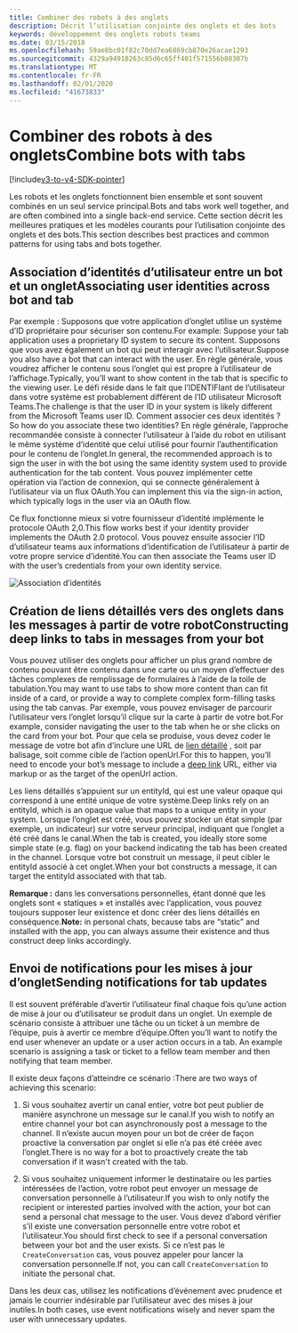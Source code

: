 ```yaml
---
title: Combiner des robots à des onglets
description: Décrit l’utilisation conjointe des onglets et des bots
keywords: développement des onglets robots teams
ms.date: 03/15/2018
ms.openlocfilehash: 59ae8bc01f82c70dd7ea6869cb870e26acae1293
ms.sourcegitcommit: 4329a94918263c85d6c65ff401f571556b80307b
ms.translationtype: MT
ms.contentlocale: fr-FR
ms.lasthandoff: 02/01/2020
ms.locfileid: "41673833"
---
```

# <a name="combine-bots-with-tabs"></a><span data-ttu-id="b2b2b-104">Combiner des robots à des onglets</span><span class="sxs-lookup"><span data-stu-id="b2b2b-104">Combine bots with tabs</span></span>

[!include[v3-to-v4-SDK-pointer](~/includes/v3-to-v4-pointer-bots.md)]

<span data-ttu-id="b2b2b-105">Les robots et les onglets fonctionnent bien ensemble et sont souvent combinés en un seul service principal.</span><span class="sxs-lookup"><span data-stu-id="b2b2b-105">Bots and tabs work well together, and are often combined into a single back-end service.</span></span> <span data-ttu-id="b2b2b-106">Cette section décrit les meilleures pratiques et les modèles courants pour l’utilisation conjointe des onglets et des bots.</span><span class="sxs-lookup"><span data-stu-id="b2b2b-106">This section describes best practices and common patterns for using tabs and bots together.</span></span>

## <a name="associating-user-identities-across-bot-and-tab"></a><span data-ttu-id="b2b2b-107">Association d’identités d’utilisateur entre un bot et un onglet</span><span class="sxs-lookup"><span data-stu-id="b2b2b-107">Associating user identities across bot and tab</span></span>

<span data-ttu-id="b2b2b-108">Par exemple : Supposons que votre application d’onglet utilise un système d’ID propriétaire pour sécuriser son contenu.</span><span class="sxs-lookup"><span data-stu-id="b2b2b-108">For example: Suppose your tab application uses a proprietary ID system to secure its content.</span></span> <span data-ttu-id="b2b2b-109">Supposons que vous avez également un bot qui peut interagir avec l’utilisateur.</span><span class="sxs-lookup"><span data-stu-id="b2b2b-109">Suppose you also have a bot that can interact with the user.</span></span> <span data-ttu-id="b2b2b-110">En règle générale, vous voudrez afficher le contenu sous l’onglet qui est propre à l’utilisateur de l’affichage.</span><span class="sxs-lookup"><span data-stu-id="b2b2b-110">Typically, you’ll want to show content in the tab that is specific to the viewing user.</span></span> <span data-ttu-id="b2b2b-111">Le défi réside dans le fait que l’IDENTIFIant de l’utilisateur dans votre système est probablement différent de l’ID utilisateur Microsoft Teams.</span><span class="sxs-lookup"><span data-stu-id="b2b2b-111">The challenge is that the user ID in your system is likely different from the Microsoft Teams user ID.</span></span> <span data-ttu-id="b2b2b-112">Comment associer ces deux identités ?</span><span class="sxs-lookup"><span data-stu-id="b2b2b-112">So how do you associate these two identities?</span></span>
<span data-ttu-id="b2b2b-113">En règle générale, l’approche recommandée consiste à connecter l’utilisateur à l’aide du robot en utilisant le même système d’identité que celui utilisé pour fournir l’authentification pour le contenu de l’onglet.</span><span class="sxs-lookup"><span data-stu-id="b2b2b-113">In general, the recommended approach is to sign the user in with the bot using the same identity system used to provide authentication for the tab content.</span></span> <span data-ttu-id="b2b2b-114">Vous pouvez implémenter cette opération via l’action de connexion, qui se connecte généralement à l’utilisateur via un flux OAuth.</span><span class="sxs-lookup"><span data-stu-id="b2b2b-114">You can implement this via the sign-in action, which typically logs in the user via an OAuth flow.</span></span>

<span data-ttu-id="b2b2b-115">Ce flux fonctionne mieux si votre fournisseur d’identité implémente le protocole OAuth 2,0.</span><span class="sxs-lookup"><span data-stu-id="b2b2b-115">This flow works best if your identity provider implements the OAuth 2.0 protocol.</span></span> <span data-ttu-id="b2b2b-116">Vous pouvez ensuite associer l’ID d’utilisateur teams aux informations d’identification de l’utilisateur à partir de votre propre service d’identité.</span><span class="sxs-lookup"><span data-stu-id="b2b2b-116">You can then associate the Teams user ID with the user’s credentials from your own identity service.</span></span>

   ![Association d’identités](~/assets/images/bots/associating_contexts.png)

## <a name="constructing-deep-links-to-tabs-in-messages-from-your-bot"></a><span data-ttu-id="b2b2b-118">Création de liens détaillés vers des onglets dans les messages à partir de votre robot</span><span class="sxs-lookup"><span data-stu-id="b2b2b-118">Constructing deep links to tabs in messages from your bot</span></span>

<span data-ttu-id="b2b2b-119">Vous pouvez utiliser des onglets pour afficher un plus grand nombre de contenu pouvant être contenu dans une carte ou un moyen d’effectuer des tâches complexes de remplissage de formulaires à l’aide de la toile de tabulation.</span><span class="sxs-lookup"><span data-stu-id="b2b2b-119">You may want to use tabs to show more content than can fit inside of a card, or provide a way to complete complex form-filling tasks using the tab canvas.</span></span> <span data-ttu-id="b2b2b-120">Par exemple, vous pouvez envisager de parcourir l’utilisateur vers l’onglet lorsqu’il clique sur la carte à partir de votre bot.</span><span class="sxs-lookup"><span data-stu-id="b2b2b-120">For example, consider navigating the user to the tab when he or she clicks on the card from your bot.</span></span> <span data-ttu-id="b2b2b-121">Pour que cela se produise, vous devez coder le message de votre bot afin d’inclure une URL de [lien détaillé](~/concepts/build-and-test/deep-links.md) , soit par balisage, soit comme cible de l’action openUrl.</span><span class="sxs-lookup"><span data-stu-id="b2b2b-121">For this to happen, you’ll need to encode your bot’s message to include a [deep link](~/concepts/build-and-test/deep-links.md) URL, either via markup or as the target of the openUrl action.</span></span>

<span data-ttu-id="b2b2b-122">Les liens détaillés s’appuient sur un entityId, qui est une valeur opaque qui correspond à une entité unique de votre système.</span><span class="sxs-lookup"><span data-stu-id="b2b2b-122">Deep links rely on an entityId, which is an opaque value that maps to a unique entity in your system.</span></span> <span data-ttu-id="b2b2b-123">Lorsque l’onglet est créé, vous pouvez stocker un état simple (par exemple, un indicateur) sur votre serveur principal, indiquant que l’onglet a été créé dans le canal.</span><span class="sxs-lookup"><span data-stu-id="b2b2b-123">When the tab is created, you ideally store some simple state (e.g. flag) on your backend indicating the tab has been created in the channel.</span></span> <span data-ttu-id="b2b2b-124">Lorsque votre bot construit un message, il peut cibler le entityId associé à cet onglet.</span><span class="sxs-lookup"><span data-stu-id="b2b2b-124">When your bot constructs a message, it can target the entityId associated with that tab.</span></span>

<span data-ttu-id="b2b2b-125">**Remarque :** dans les conversations personnelles, étant donné que les onglets sont « statiques » et installés avec l’application, vous pouvez toujours supposer leur existence et donc créer des liens détaillés en conséquence.</span><span class="sxs-lookup"><span data-stu-id="b2b2b-125">**Note:** in personal chats, because tabs are “static” and installed with the app, you can always assume their existence and thus construct deep links accordingly.</span></span>

## <a name="sending-notifications-for-tab-updates"></a><span data-ttu-id="b2b2b-126">Envoi de notifications pour les mises à jour d’onglet</span><span class="sxs-lookup"><span data-stu-id="b2b2b-126">Sending notifications for tab updates</span></span>

<span data-ttu-id="b2b2b-127">Il est souvent préférable d’avertir l’utilisateur final chaque fois qu’une action de mise à jour ou d’utilisateur se produit dans un onglet. Un exemple de scénario consiste à attribuer une tâche ou un ticket à un membre de l’équipe, puis à avertir ce membre d’équipe.</span><span class="sxs-lookup"><span data-stu-id="b2b2b-127">Often you’ll want to notify the end user whenever an update or a user action occurs in a tab. An example scenario is assigning a task or ticket to a fellow team member and then notifying that team member.</span></span>

<span data-ttu-id="b2b2b-128">Il existe deux façons d’atteindre ce scénario :</span><span class="sxs-lookup"><span data-stu-id="b2b2b-128">There are two ways of achieving this scenario:</span></span>

1. <span data-ttu-id="b2b2b-129">Si vous souhaitez avertir un canal entier, votre bot peut publier de manière asynchrone un message sur le canal.</span><span class="sxs-lookup"><span data-stu-id="b2b2b-129">If you wish to notify an entire channel your bot can asynchronously post a message to the channel.</span></span> <span data-ttu-id="b2b2b-130">Il n’existe aucun moyen pour un bot de créer de façon proactive la conversation par onglet si elle n’a pas été créée avec l’onglet.</span><span class="sxs-lookup"><span data-stu-id="b2b2b-130">There is no way for a bot to proactively create the tab conversation if it wasn't created with the tab.</span></span>

2. <span data-ttu-id="b2b2b-131">Si vous souhaitez uniquement informer le destinataire ou les parties intéressées de l’action, votre robot peut envoyer un message de conversation personnelle à l’utilisateur.</span><span class="sxs-lookup"><span data-stu-id="b2b2b-131">If you wish to only notify the recipient or interested parties involved with the action, your bot can send a personal chat message to the user.</span></span> <span data-ttu-id="b2b2b-132">Vous devez d’abord vérifier s’il existe une conversation personnelle entre votre robot et l’utilisateur.</span><span class="sxs-lookup"><span data-stu-id="b2b2b-132">You should first check to see if a personal conversation between your bot and the user exists.</span></span> <span data-ttu-id="b2b2b-133">Si ce n’est pas le `CreateConversation` cas, vous pouvez appeler pour lancer la conversation personnelle.</span><span class="sxs-lookup"><span data-stu-id="b2b2b-133">If not, you can call `CreateConversation` to initiate the personal chat.</span></span>

<span data-ttu-id="b2b2b-134">Dans les deux cas, utilisez les notifications d’événement avec prudence et jamais le courrier indésirable par l’utilisateur avec des mises à jour inutiles.</span><span class="sxs-lookup"><span data-stu-id="b2b2b-134">In both cases, use event notifications wisely and never spam the user with unnecessary updates.</span></span>
